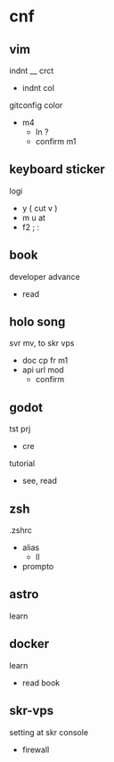 
# cnf


## vim

indnt __ crct
- indnt col


gitconfig color
- m4
  - ln ?
  - confirm m1


## keyboard sticker

logi
- y ( cut v )
- m u at
- f2 ; :


## book

developer advance
- read


## holo song

svr mv, to skr vps
- doc cp fr m1
- api url mod
  - confirm


## godot

tst prj
- cre

tutorial
- see, read


## zsh

.zshrc
- alias
  - ll
- prompto


## astro

learn


## docker

learn
- read book


## skr-vps

setting at skr console
- firewall


